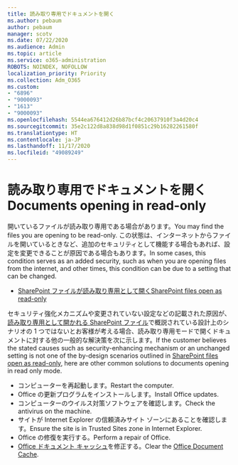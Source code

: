 ```yaml
---
title: 読み取り専用でドキュメントを開く
ms.author: pebaum
author: pebaum
manager: scotv
ms.date: 07/22/2020
ms.audience: Admin
ms.topic: article
ms.service: o365-administration
ROBOTS: NOINDEX, NOFOLLOW
localization_priority: Priority
ms.collection: Adm_O365
ms.custom:
- "6896"
- "9000093"
- "1613"
- "9000093"
ms.openlocfilehash: 5544ea676412d26b87bcf4c20637910f3a4d20c4
ms.sourcegitcommit: 35e2c122d8a838d98d1f0851c29b16282261580f
ms.translationtype: HT
ms.contentlocale: ja-JP
ms.lasthandoff: 11/17/2020
ms.locfileid: "49089249"
---
```

# <a name="documents-opening-in-read-only"></a><span data-ttu-id="bc773-102">読み取り専用でドキュメントを開く</span><span class="sxs-lookup"><span data-stu-id="bc773-102">Documents opening in read-only</span></span>

<span data-ttu-id="bc773-103">開いているファイルが読み取り専用である場合があります。</span><span class="sxs-lookup"><span data-stu-id="bc773-103">You may find the files you are opening to be read-only.</span></span> <span data-ttu-id="bc773-104">この状態は、インターネットからファイルを開いているときなど、追加のセキュリティとして機能する場合もあれば、設定を変更できることが原因である場合もあります。</span><span class="sxs-lookup"><span data-stu-id="bc773-104">In some cases, this condition serves as an added security, such as when you are opening files from the internet, and other times, this condition can be due to a setting that can be changed.</span></span>

- [<span data-ttu-id="bc773-105">SharePoint ファイルが読み取り専用として開く</span><span class="sxs-lookup"><span data-stu-id="bc773-105">SharePoint files open as read-only</span></span>](https://docs.microsoft.com/sharepoint/troubleshoot/lists-and-libraries/files-open-as-read-only-and-cannot-check-in-or-out)

<span data-ttu-id="bc773-106">セキュリティ強化メカニズムや変更されていない設定などの記載された原因が、[読み取り専用として開かれる SharePoint ファイル](https://docs.microsoft.com/sharepoint/troubleshoot/lists-and-libraries/files-open-as-read-only-and-cannot-check-in-or-out)で概説されている設計上のシナリオの 1 つではないとお客様が考える場合、読み取り専用モードで開くドキュメントに対する他の一般的な解決策を次に示します。</span><span class="sxs-lookup"><span data-stu-id="bc773-106">If the customer believes the stated causes such as security-enhancing mechanism or an unchanged setting is not one of the by-design scenarios outlined in [SharePoint files open as read-only](https://docs.microsoft.com/sharepoint/troubleshoot/lists-and-libraries/files-open-as-read-only-and-cannot-check-in-or-out), here are other common solutions to documents opening in read only mode.</span></span>

- <span data-ttu-id="bc773-107">コンピューターを再起動します。</span><span class="sxs-lookup"><span data-stu-id="bc773-107">Restart the computer.</span></span>
- <span data-ttu-id="bc773-108">Office の更新プログラムをインストールします。</span><span class="sxs-lookup"><span data-stu-id="bc773-108">Install Office updates.</span></span>
- <span data-ttu-id="bc773-109">コンピューターのウイルス対策ソフトウェアを確認します。</span><span class="sxs-lookup"><span data-stu-id="bc773-109">Check the antivirus on the machine.</span></span>
- <span data-ttu-id="bc773-110">サイトが Internet Explorer の信頼済みサイト ゾーンにあることを確認します。</span><span class="sxs-lookup"><span data-stu-id="bc773-110">Ensure the site is in Trusted Sites zone in Internet Explorer.</span></span>
- <span data-ttu-id="bc773-111">Office の修復を実行する。</span><span class="sxs-lookup"><span data-stu-id="bc773-111">Perform a repair of Office.</span></span>
- <span data-ttu-id="bc773-112">[Office ドキュメント キャッシュ](https://support.microsoft.com/office/delete-your-office-document-cache-b1d3765e-d71b-4bb8-99ca-acd22c42995d?ui=en-us&rs=en-us&ad=us)を修正する。</span><span class="sxs-lookup"><span data-stu-id="bc773-112">Clear the [Office Document Cache](https://support.microsoft.com/office/delete-your-office-document-cache-b1d3765e-d71b-4bb8-99ca-acd22c42995d?ui=en-us&rs=en-us&ad=us).</span></span>

